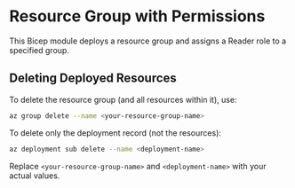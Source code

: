 # Resource Group with Permissions

This Bicep module deploys a resource group and assigns a Reader role to a specified group.

## Deleting Deployed Resources

To delete the resource group (and all resources within it), use:

```sh
az group delete --name <your-resource-group-name>
```

To delete only the deployment record (not the resources):

```sh
az deployment sub delete --name <deployment-name>
```

Replace `<your-resource-group-name>` and `<deployment-name>` with your actual values.